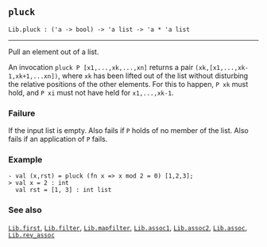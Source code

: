 ## `pluck`

``` hol4
Lib.pluck : ('a -> bool) -> 'a list -> 'a * 'a list
```

------------------------------------------------------------------------

Pull an element out of a list.

An invocation `pluck P [x1,...,xk,...,xn]` returns a pair
`(xk,[x1,...,xk-1,xk+1,...xn])`, where `xk` has been lifted out of the
list without disturbing the relative positions of the other elements.
For this to happen, `P xk` must hold, and `P xi` must not have held for
`x1,...,xk-1`.

### Failure

If the input list is empty. Also fails if `P` holds of no member of the
list. Also fails if an application of `P` fails.

### Example

``` hol4
- val (x,rst) = pluck (fn x => x mod 2 = 0) [1,2,3];
> val x = 2 : int
  val rst = [1, 3] : int list
```

### See also

[`Lib.first`](#Lib.first), [`Lib.filter`](#Lib.filter),
[`Lib.mapfilter`](#Lib.mapfilter), [`Lib.assoc1`](#Lib.assoc1),
[`Lib.assoc2`](#Lib.assoc2), [`Lib.assoc`](#Lib.assoc),
[`Lib.rev_assoc`](#Lib.rev_assoc)
